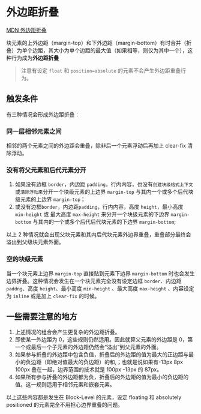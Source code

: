 # 外边距折叠

[MDN 外边距折叠](https://developer.mozilla.org/zh-CN/docs/Web/CSS/CSS_Box_Model/Mastering_margin_collapsing)

块元素的上外边距（margin-top）和下外边距（margin-bottom）有时合并（折叠）为单个边距，其大小为单个边距的最大值（如果相等，则仅为其中一个），这种行为成为**外边距折叠**

> 注意有设定 `float` 和 `position=absolute` 的元素不会产生外边距重叠行为。

## 触发条件

有三种情况会形成外边距折叠：

### 同一层相邻元素之间

相邻的两个元素之间的外边距会重叠，除非后一个元素浮动后再加上 clear-fix 清除浮动。

### 没有将父元素和后代元素分开

1. 如果没有边框 `border`，内边距 `padding`，行内内容，也没有`创建块级格式上下文`或`清除浮动来`分开一个块级元素的上边界 `margin-top` 与其内一个或多个后代块级元素的上边界 `margin-top`；
2. 或没有边框`border`，内边距`padding`，行内内容，高度 `height`，最小高度 `min-height` 或 最大高度 `max-height` 来分开一个块级元素的下边界 `margin-bottom` 与其内的一个或多个后代后代块元素的下边界 `margin-bottom`;

以上 2 种情况就会出现父块元素和其内后代块元素外边界重叠，重叠部分最终会溢出到父级块元素外面。

### 空的块级元素

当一个块元素上边界 `margin-top` 直接贴到元素下边界 `margin-bottom` 时也会发生边界折叠。这种情况会发生在一个块元素完全没有设定边框 `border`、内边距 `paddng`、高度 `height`、最小高度 `min-height` 、最大高度 `max-height` 、内容设定为 `inline` 或是加上 `clear-fix` 的时候。

## 一些需要注意的地方

1. 上述情况的组合会产生更复杂的外边距折叠。
2. 即使某一外边距为 0，这些规则仍然适用。因此就算父元素的外边距是 0，第一个或最后一个子元素的外边距仍然会“溢出”到父元素的外面。
3. 如果参与折叠的外边距中包含负值，折叠后的外边距的值为最大的正边距与最小的负边距（即绝对值最大的负边距）的和,；也就是说如果有-13px 8px 100px 叠在一起，边界范围的技术就是 100px -13px 的 87px。
4. 如果所有参与折叠的外边距都为负，折叠后的外边距的值为最小的负边距的值。这一规则适用于相邻元素和嵌套元素。

以上这些内容都是发生在 Block-Level 的元素，设定 floating 和 absolutely positioned 的元素完全不用担心边界重叠的问题。
